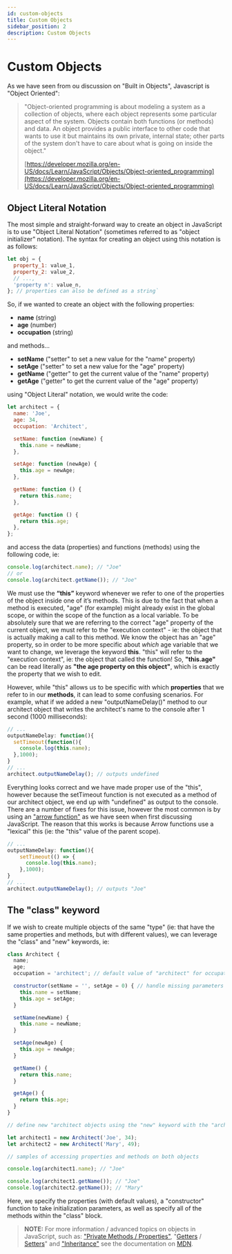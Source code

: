 ```yaml
---
id: custom-objects
title: Custom Objects
sidebar_position: 2
description: Custom Objects
---
```


# Custom Objects

As we have seen from ou discussion on "Built in Objects", Javascript is "Object Oriented":

> "Object-oriented programming is about modeling a system as a collection of objects, where each object represents some particular aspect of the system. Objects contain both functions (or methods) and data. An object provides a public interface to other code that wants to use it but maintains its own private, internal state; other parts of the system don't have to care about what is going on inside the object."
>
> [https://developer.mozilla.org/en-US/docs/Learn/JavaScript/Objects/Object-oriented_programming](https://developer.mozilla.org/en-US/docs/Learn/JavaScript/Objects/Object-oriented_programming)

## Object Literal Notation

The most simple and straight-forward way to create an object in JavaScript is to use "Object Literal Notation" (sometimes referred to as "object initializer" notation). The syntax for creating an object using this notation is as follows:

```javascript
let obj = {
  property_1: value_1,
  property_2: value_2,
  // ...,
  'property n': value_n,
}; // properties can also be defined as a string`
```

So, if we wanted to create an object with the following properties:

- **name** (string)
- **age** (number)
- **occupation** (string)

and methods...

- **setName** ("setter" to set a new value for the "name" property)
- **setAge** ("setter" to set a new value for the "age" property)
- **getName** ("getter" to get the current value of the "name" property)
- **getAge** ("getter" to get the current value of the "age" property)

using "Object Literal" notation, we would write the code:

```js
let architect = {
  name: 'Joe',
  age: 34,
  occupation: 'Architect',

  setName: function (newName) {
    this.name = newName;
  },

  setAge: function (newAge) {
    this.age = newAge;
  },

  getName: function () {
    return this.name;
  },

  getAge: function () {
    return this.age;
  },
};
```

and access the data (properties) and functions (methods) using the following code, ie:

```js
console.log(architect.name); // "Joe"
// or
console.log(architect.getName()); // "Joe"
```

We must use the **“this”** keyword whenever we refer to one of the properties of the object inside one of it’s methods. This is due to the fact that when a method is executed, "age" (for example) might already exist in the global scope, or within the scope of the function as a local variable. To be absolutely sure that we are referring to the correct "age" property of the current object, we must refer to the "execution context" - ie: the object that is actually making a call to this method. We know the object has an "age" property, so in order to be more specific about _which_ age variable that we want to change, we leverage the keyword **this**. "this" will refer to the "execution context", ie: the object that called the function! So, **"this.age"** can be read literally as **"the age property on this object"**, which is exactly the property that we wish to edit.

However, while "this" allows us to be specific with which **properties** that we refer to in our **methods**, it can lead to some confusing scenarios. For example, what if we added a new "outputNameDelay()" method to our architect object that writes the architect's name to the console after 1 second (1000 milliseconds):

```js
// ...
outputNameDelay: function(){
  setTimeout(function(){
    console.log(this.name);
  },1000);
}
// ...
architect.outputNameDelay(); // outputs undefined
```

Everything looks correct and we have made proper use of the "this", however because the setTimeout function is not executed as a method of our architect object, we end up with "undefined" as output to the console. There are a number of fixes for this issue, however the most common is by using an ["arrow function"](https://developer.mozilla.org/en-US/docs/Web/JavaScript/Reference/Functions/Arrow_functions) as we have seen when first discussing JavaScript. The reason that this works is because Arrow functions use a "lexical" this (ie: the "this" value of the parent scope).

```javascript
// ...
outputNameDelay: function(){
    setTimeout(() => {
      console.log(this.name);
    },1000);
}
// ...
architect.outputNameDelay(); // outputs "Joe"
```

## The "class" keyword

If we wish to create multiple objects of the same "type" (ie: that have the same properties and methods, but with different values), we can leverage the "class" and "new" keywords, ie:

<!-- prettier-ignore-start -->
```javascript
class Architect {
  name;
  age;
  occupation = 'architect'; // default value of "architect" for occupation

  constructor(setName = '', setAge = 0) { // handle missing parameters with '' and 0
    this.name = setName;
    this.age = setAge;
  }

  setName(newName) {
    this.name = newName;
  }

  setAge(newAge) {
    this.age = newAge;
  }

  getName() {
    return this.name;
  }

  getAge() {
    return this.age;
  }
}

// define new "architect objects using the "new" keyword with the "architect" class

let architect1 = new Architect('Joe', 34);
let architect2 = new Architect('Mary', 49);

// samples of accessing properties and methods on both objects

console.log(architect1.name); // "Joe"

console.log(architect1.getName()); // "Joe"
console.log(architect2.getName()); // "Mary"
```
<!-- prettier-ignore-end -->

Here, we specify the properties (with default values), a "constructor" function to take initialization parameters, as well as specify all of the methods within the "class" block.

> **NOTE:** For more information / advanced topics on objects in JavaScript, such as: ["Private Methods / Properties"](https://developer.mozilla.org/en-US/docs/Web/JavaScript/Reference/Classes/Private_properties), "[Getters](https://developer.mozilla.org/en-US/docs/Web/JavaScript/Reference/Functions/get) / [Setters](https://developer.mozilla.org/en-US/docs/Web/JavaScript/Reference/Functions/set)" and ["Inheritance"](https://developer.mozilla.org/en-US/docs/Web/JavaScript/Reference/Classes/extends) see the documentation on [MDN](https://developer.mozilla.org/en-US/docs/Web/JavaScript/Reference/Classes).
